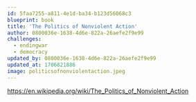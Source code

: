 ```yaml
---
id: 5faa7255-a811-4e1d-ba34-b123d56068c3
blueprint: book
title: 'The Politics of Nonviolent Action'
author: 0800036e-1638-4d6e-822a-26aefe2f9e99
challenges:
  - endingwar
  - democracy
updated_by: 0800036e-1638-4d6e-822a-26aefe2f9e99
updated_at: 1706821886
image: politicsofnonviolentaction.jpeg
---
```

https://en.wikipedia.org/wiki/The_Politics_of_Nonviolent_Action